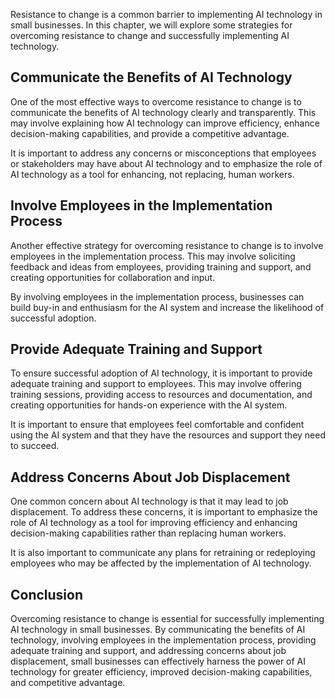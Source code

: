 
Resistance to change is a common barrier to implementing AI technology in small businesses. In this chapter, we will explore some strategies for overcoming resistance to change and successfully implementing AI technology.

Communicate the Benefits of AI Technology
-----------------------------------------

One of the most effective ways to overcome resistance to change is to communicate the benefits of AI technology clearly and transparently. This may involve explaining how AI technology can improve efficiency, enhance decision-making capabilities, and provide a competitive advantage.

It is important to address any concerns or misconceptions that employees or stakeholders may have about AI technology and to emphasize the role of AI technology as a tool for enhancing, not replacing, human workers.

Involve Employees in the Implementation Process
-----------------------------------------------

Another effective strategy for overcoming resistance to change is to involve employees in the implementation process. This may involve soliciting feedback and ideas from employees, providing training and support, and creating opportunities for collaboration and input.

By involving employees in the implementation process, businesses can build buy-in and enthusiasm for the AI system and increase the likelihood of successful adoption.

Provide Adequate Training and Support
-------------------------------------

To ensure successful adoption of AI technology, it is important to provide adequate training and support to employees. This may involve offering training sessions, providing access to resources and documentation, and creating opportunities for hands-on experience with the AI system.

It is important to ensure that employees feel comfortable and confident using the AI system and that they have the resources and support they need to succeed.

Address Concerns About Job Displacement
---------------------------------------

One common concern about AI technology is that it may lead to job displacement. To address these concerns, it is important to emphasize the role of AI technology as a tool for improving efficiency and enhancing decision-making capabilities rather than replacing human workers.

It is also important to communicate any plans for retraining or redeploying employees who may be affected by the implementation of AI technology.

Conclusion
----------

Overcoming resistance to change is essential for successfully implementing AI technology in small businesses. By communicating the benefits of AI technology, involving employees in the implementation process, providing adequate training and support, and addressing concerns about job displacement, small businesses can effectively harness the power of AI technology for greater efficiency, improved decision-making capabilities, and competitive advantage.
